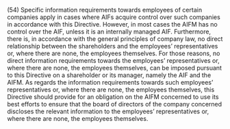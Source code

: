 (54) Specific information requirements towards employees of certain companies apply in cases where AIFs acquire control over such companies in accordance with this Directive. However, in most cases the AIFM has no control over the AIF, unless it is an internally managed AIF. Furthermore, there is, in accordance with the general principles of company law, no direct relationship between the shareholders and the employees’ representatives or, where there are none, the employees themselves. For those reasons, no direct information requirements towards the employees’ representatives or, where there are none, the employees themselves, can be imposed pursuant to this Directive on a shareholder or its manager, namely the AIF and the AIFM. As regards the information requirements towards such employees’ representatives or, where there are none, the employees themselves, this Directive should provide for an obligation on the AIFM concerned to use its best efforts to ensure that the board of directors of the company concerned discloses the relevant information to the employees’ representatives or, where there are none, the employees themselves.